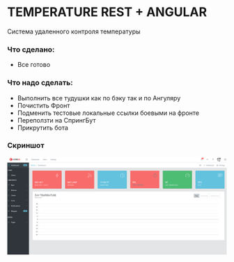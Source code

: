 # TEMPERATURE REST + ANGULAR

Система удаленного контроля температуры
 
 
### Что сделано:

* Все готово

### Что надо сделать:

* Выполнить все тудушки как по бэку так и по Ангуляру
* Почистить Фронт
* Подменить тестовые локальные ссылки боевыми на фронте
* Переползти на СпрингБут
* Прикрутить бота


### Скриншот
![screenshot](image.png)
